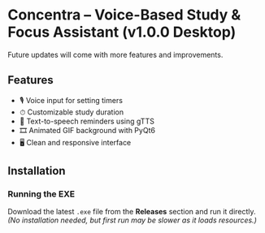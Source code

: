 # Concentra – Voice-Based Study & Focus Assistant (v1.0.0 Desktop)
Future updates will come with more features and improvements.
## Features
- 🎙 Voice input for setting timers
- ⏱ Customizable study duration
- 🎵 Text-to-speech reminders using gTTS
- 🎞 Animated GIF background with PyQt6
- 🖥 Clean and responsive interface

## Installation

### Running the EXE
Download the latest `.exe` file from the **Releases** section and run it directly.  
*(No installation needed, but first run may be slower as it loads resources.)*


